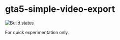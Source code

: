# gta5-simple-video-export

[![Build status](https://ci.appveyor.com/api/projects/status/0jn75yf5xmq2kipy?svg=true)](https://ci.appveyor.com/project/mcmtroffaes/gta5-simple-video-export)

For quick experimentation only.

